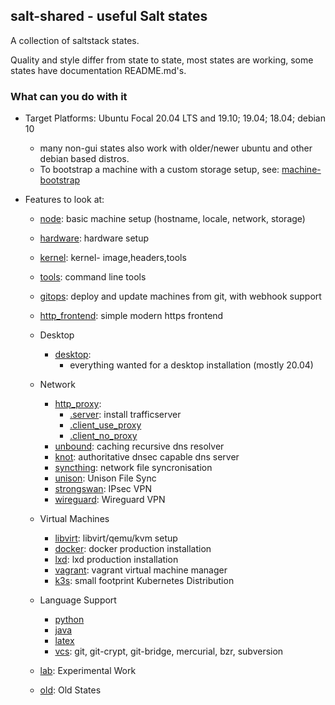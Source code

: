 ## salt-shared - useful Salt states

A collection of saltstack states.

Quality and style differ from state to state, most states are working,
some states have documentation README.md's.

### What can you do with it

* Target Platforms: Ubuntu Focal 20.04 LTS and 19.10; 19.04; 18.04; debian 10
    * many non-gui states also work with older/newer ubuntu and other debian based distros.
    * To bootstrap a machine with a custom storage setup, see:
      [machine-bootstrap](https://github.com/wuxxin/machine-bootstrap)

* Features to look at:
    * [node](node): basic machine setup (hostname, locale, network, storage)
    * [hardware](hardware): hardware setup
    * [kernel](kernel): kernel- image,headers,tools
    * [tools](tools): command line tools
    * [gitops](gitops): deploy and update machines from git, with webhook support
    * [http_frontend](http_frontend): simple modern https frontend

    * Desktop
        * [desktop](desktop):
          * everything wanted for a desktop installation (mostly 20.04)

    * Network
        * [http_proxy](http_proxy):
            * [.server](http_proxy/server.sls): install trafficserver
            * [.client_use_proxy](http_proxy/client_use_proxy.sls)
            * [.client_no_proxy](http_proxy/client_no_proxy.sls)
        * [unbound](unbound): caching recursive dns resolver
        * [knot](knot): authoritative dnsec capable dns server
        * [syncthing](syncthing): network file syncronisation
        * [unison](unison): Unison File Sync
        * [strongswan](strongswan): IPsec VPN
        * [wireguard](wireguard): Wireguard VPN

    * Virtual Machines
        * [libvirt](libvirt): libvirt/qemu/kvm setup
        * [docker](docker): docker production installation
        * [lxd](lxd): lxd production installation
        * [vagrant](vagrant): vagrant virtual machine manager
        * [k3s](k3s): small footprint Kubernetes Distribution

    * Language Support
        * [python](python)
        * [java](java)
        * [latex](latex)
        * [vcs](vcs): git, git-crypt, git-bridge, mercurial, bzr, subversion

    * [lab](lab): Experimental Work
    * [old](old): Old States
